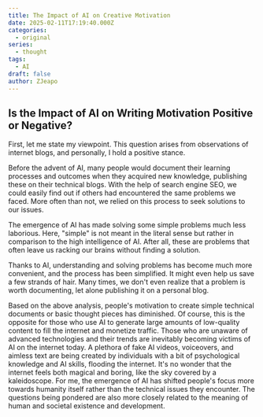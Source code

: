 ```yaml
---
title: The Impact of AI on Creative Motivation
date: 2025-02-11T17:19:40.000Z
categories:
  - original
series:
  - thought
tags:
  - AI
draft: false
author: ZJeapo
---
```


## Is the Impact of AI on Writing Motivation Positive or Negative?

First, let me state my viewpoint. This question arises from observations of internet blogs, and personally, I hold a positive stance.

Before the advent of AI, many people would document their learning processes and outcomes when they acquired new knowledge, publishing these on their technical blogs. With the help of search engine SEO, we could easily find out if others had encountered the same problems we faced. More often than not, we relied on this process to seek solutions to our issues.

The emergence of AI has made solving some simple problems much less laborious. Here, "simple" is not meant in the literal sense but rather in comparison to the high intelligence of AI. After all, these are problems that often leave us racking our brains without finding a solution.

Thanks to AI, understanding and solving problems has become much more convenient, and the process has been simplified. It might even help us save a few strands of hair. Many times, we don't even realize that a problem is worth documenting, let alone publishing it on a personal blog.

Based on the above analysis, people's motivation to create simple technical documents or basic thought pieces has diminished. Of course, this is the opposite for those who use AI to generate large amounts of low-quality content to fill the internet and monetize traffic. Those who are unaware of advanced technologies and their trends are inevitably becoming victims of AI on the internet today. A plethora of fake AI videos, voiceovers, and aimless text are being created by individuals with a bit of psychological knowledge and AI skills, flooding the internet. It's no wonder that the internet feels both magical and boring, like the sky covered by a kaleidoscope. For me, the emergence of AI has shifted people's focus more towards humanity itself rather than the technical issues they encounter. The questions being pondered are also more closely related to the meaning of human and societal existence and development.

